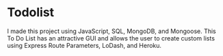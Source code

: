 # Todolist
I made this project using JavaScript, SQL, MongoDB, and Mongoose. This To Do List has an attractive GUI and allows the user to create custom lists using Express Route Parameters, LoDash, and Heroku.  
